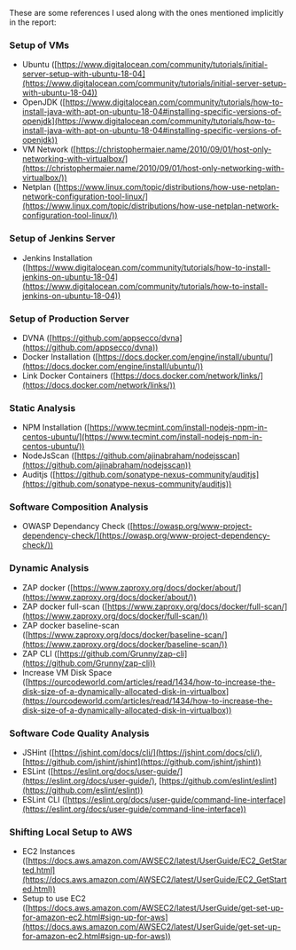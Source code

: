 These are some references I used along with the ones mentioned implicitly in the report:

### Setup of VMs

- Ubuntu ([https://www.digitalocean.com/community/tutorials/initial-server-setup-with-ubuntu-18-04](https://www.digitalocean.com/community/tutorials/initial-server-setup-with-ubuntu-18-04))
- OpenJDK ([https://www.digitalocean.com/community/tutorials/how-to-install-java-with-apt-on-ubuntu-18-04#installing-specific-versions-of-openjdk](https://www.digitalocean.com/community/tutorials/how-to-install-java-with-apt-on-ubuntu-18-04#installing-specific-versions-of-openjdk))
- VM Network ([https://christophermaier.name/2010/09/01/host-only-networking-with-virtualbox/](https://christophermaier.name/2010/09/01/host-only-networking-with-virtualbox/))
- Netplan ([https://www.linux.com/topic/distributions/how-use-netplan-network-configuration-tool-linux/](https://www.linux.com/topic/distributions/how-use-netplan-network-configuration-tool-linux/))

### Setup of Jenkins Server

- Jenkins Installation ([https://www.digitalocean.com/community/tutorials/how-to-install-jenkins-on-ubuntu-18-04](https://www.digitalocean.com/community/tutorials/how-to-install-jenkins-on-ubuntu-18-04))

### Setup of Production Server

- DVNA ([https://github.com/appsecco/dvna](https://github.com/appsecco/dvna))
- Docker Installation ([https://docs.docker.com/engine/install/ubuntu/](https://docs.docker.com/engine/install/ubuntu/))
- Link Docker Containers ([https://docs.docker.com/network/links/](https://docs.docker.com/network/links/))

### Static Analysis

- NPM Installation ([https://www.tecmint.com/install-nodejs-npm-in-centos-ubuntu/](https://www.tecmint.com/install-nodejs-npm-in-centos-ubuntu/))
- NodeJsScan ([https://github.com/ajinabraham/nodejsscan](https://github.com/ajinabraham/nodejsscan))
- Auditjs ([https://github.com/sonatype-nexus-community/auditjs](https://github.com/sonatype-nexus-community/auditjs))

### Software Composition Analysis

- OWASP Dependancy Check ([https://owasp.org/www-project-dependency-check/](https://owasp.org/www-project-dependency-check/))

### Dynamic Analysis

- ZAP docker ([https://www.zaproxy.org/docs/docker/about/](https://www.zaproxy.org/docs/docker/about/))
- ZAP docker full-scan ([https://www.zaproxy.org/docs/docker/full-scan/](https://www.zaproxy.org/docs/docker/full-scan/))
- ZAP docker baseline-scan ([https://www.zaproxy.org/docs/docker/baseline-scan/](https://www.zaproxy.org/docs/docker/baseline-scan/))
- ZAP CLI ([https://github.com/Grunny/zap-cli](https://github.com/Grunny/zap-cli))
- Increase VM Disk Space ([https://ourcodeworld.com/articles/read/1434/how-to-increase-the-disk-size-of-a-dynamically-allocated-disk-in-virtualbox](https://ourcodeworld.com/articles/read/1434/how-to-increase-the-disk-size-of-a-dynamically-allocated-disk-in-virtualbox))

### Software Code Quality Analysis

- JSHint ([https://jshint.com/docs/cli/](https://jshint.com/docs/cli/), [https://github.com/jshint/jshint](https://github.com/jshint/jshint))
- ESLint ([https://eslint.org/docs/user-guide/](https://eslint.org/docs/user-guide/), [https://github.com/eslint/eslint](https://github.com/eslint/eslint))
- ESLint CLI ([https://eslint.org/docs/user-guide/command-line-interface](https://eslint.org/docs/user-guide/command-line-interface))

### Shifting Local Setup to AWS

- EC2 Instances ([https://docs.aws.amazon.com/AWSEC2/latest/UserGuide/EC2_GetStarted.html](https://docs.aws.amazon.com/AWSEC2/latest/UserGuide/EC2_GetStarted.html))
- Setup to use EC2 ([https://docs.aws.amazon.com/AWSEC2/latest/UserGuide/get-set-up-for-amazon-ec2.html#sign-up-for-aws](https://docs.aws.amazon.com/AWSEC2/latest/UserGuide/get-set-up-for-amazon-ec2.html#sign-up-for-aws))